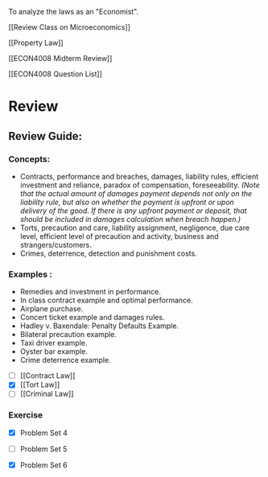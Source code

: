 

To analyze the laws as an "Economist".

[[Review Class on Microeconomics]]

[[Property Law]]

[[ECON4008 Midterm Review]]

[[ECON4008 Question List]]

# Review

## Review Guide: 

### Concepts:
- Contracts, performance and breaches, damages, liability rules, efficient investment and reliance, paradox of compensation, foreseeability. *(Note that the actual amount of damages payment depends not only on the liability rule, but also on whether the payment is upfront or upon delivery of the good. If there is any upfront payment or deposit, that should be included in damages calculation when breach happen.)*
- Torts, precaution and care, liability assignment, negligence, due care level, efficient level of precaution and activity, business and strangers/customers.
- Crimes, deterrence, detection and punishment costs.
### Examples :
- Remedies and investment in performance.
- In class contract example and optimal performance.
- Airplane purchase.
- Concert ticket example and damages rules.
- Hadley v. Baxendale: Penalty Defaults Example.
- Bilateral precaution example.
- Taxi driver example.
- Oyster bar example.
- Crime deterrence example.

- [ ] [[Contract Law]]
- [x] [[Tort Law]]
- [ ] [[Criminal Law]]

### Exercise

- [x] Problem Set 4
- [ ] Problem Set 5
- [x] Problem Set 6



